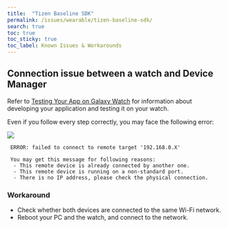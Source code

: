 ```yaml
---
title:  "Tizen Baseline SDK"
permalink: /issues/wearable/tizen-baseline-sdk/
search: true
toc: true
toc_sticky: true
toc_label: Known Issues & Workarounds
---
```



## Connection issue between a watch and Device Manager

Refer to [Testing Your App on Galaxy Watch][testing_app_on_watch] for information about developing your application and testing it on your watch.

Even if you follow every step correctly, you may face the following error:

![][device_mgr_connection]

```
 ERROR: failed to connect to remote target '192.168.0.X'

 You may get this message for following reasons:
  - This remote device is already connected by another one.
  - This remote device is running on a non-standard port.
  - There is no IP address, please check the physical connection.
```

### Workaround
 - Check whether both devices are connected to the same Wi-Fi network.
 - Reboot your PC and the watch, and connect to the network.


[device_mgr_connection]: {{site.url}}{{site.baseurl}}/assets/images/issues/tools/device-manager-connection-issue.png
[testing_app_on_watch]: https://developer.samsung.com/galaxy-watch/develop/testing-your-app-on-gear
